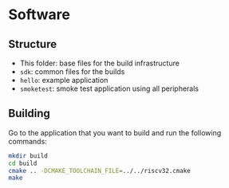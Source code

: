 # Software

## Structure

- This folder: base files for the build infrastructure
- `sdk`: common files for the builds
- `hello`: example application
- `smoketest`: smoke test application using all peripherals

## Building

Go to the application that you want to build and run the following commands:

```bash
mkdir build
cd build
cmake .. -DCMAKE_TOOLCHAIN_FILE=../../riscv32.cmake
make 
```